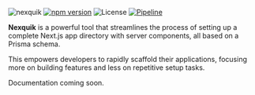 ![nexquik](https://github.com/bcanfield/nexquik/assets/12603953/611be768-106f-47b2-a94f-688f80f75132)
[![npm version](https://img.shields.io/npm/v/nexquik.svg?style=flat-square)](https://www.npmjs.com/package/nexquik)
![License](https://img.shields.io/badge/License-Apache%202.0-blue?style=flat-square) 
[![Pipeline](https://github.com/bcanfield/nexquik/actions/workflows/publish.yml/badge.svg)](https://github.com/bcanfield/nexquik/actions/workflows/publish.yml)

**Nexquik** is a powerful tool that streamlines the process of setting up a complete Next.js app directory with server components, all based on a Prisma schema. 

This empowers developers to rapidly scaffold their applications, focusing more on building features and less on repetitive setup tasks.


Documentation coming soon.
